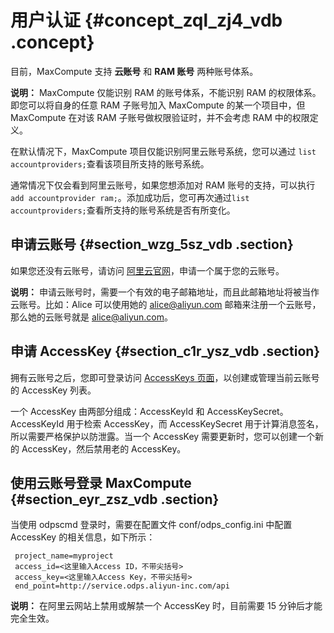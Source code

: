 # 用户认证 {#concept_zql_zj4_vdb .concept}

目前，MaxCompute 支持 **云账号** 和 **RAM 账号** 两种账号体系。

**说明：** MaxCompute 仅能识别 RAM 的账号体系，不能识别 RAM 的权限体系。即您可以将自身的任意 RAM 子账号加入 MaxCompute 的某一个项目中，但 MaxCompute 在对该 RAM 子账号做权限验证时，并不会考虑 RAM 中的权限定义。

在默认情况下，MaxCompute 项目仅能识别阿里云账号系统，您可以通过 `list accountproviders;`查看该项目所支持的账号系统。

通常情况下仅会看到阿里云账号，如果您想添加对 RAM 账号的支持，可以执行`add accountprovider ram;`。添加成功后，您可再次通过`list accountproviders;`查看所支持的账号系统是否有所变化。

## 申请云账号 {#section_wzg_5sz_vdb .section}

如果您还没有云账号，请访问 [阿里云官网](https://www.alibabacloud.com/)，申请一个属于您的云账号。

**说明：** 申请云账号时，需要一个有效的电子邮箱地址，而且此邮箱地址将被当作云账号。比如：Alice 可以使用她的 alice@aliyun.com 邮箱来注册一个云账号，那么她的云账号就是 alice@aliyun.com。

## 申请 AccessKey {#section_c1r_ysz_vdb .section}

拥有云账号之后，您即可登录访问 [AccessKeys 页面](http://i.aliyun.com/access_key)，以创建或管理当前云账号的 AccessKey 列表。

一个 AccessKey 由两部分组成：AccessKeyId 和 AccessKeySecret。AccessKeyId 用于检索 AccessKey，而 AccessKeySecret 用于计算消息签名，所以需要严格保护以防泄露。当一个 AccessKey 需要更新时，您可以创建一个新的 AccessKey，然后禁用老的 AccessKey。

## 使用云账号登录 MaxCompute {#section_eyr_zsz_vdb .section}

当使用 odpscmd 登录时，需要在配置文件 conf/odps\_config.ini 中配置 AccessKey 的相关信息，如下所示：

```
 project_name=myproject
 access_id=<这里输入Access ID，不带尖括号>
 access_key=<这里输入Access Key，不带尖括号>
 end_point=http://service.odps.aliyun-inc.com/api
```

**说明：** 在阿里云网站上禁用或解禁一个 AccessKey 时，目前需要 15 分钟后才能完全生效。

